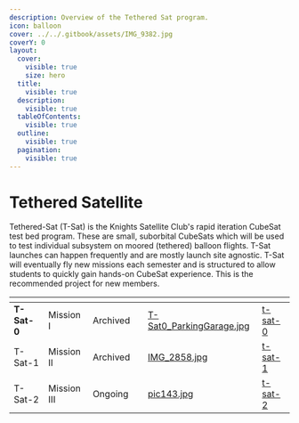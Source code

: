 ```yaml
---
description: Overview of the Tethered Sat program.
icon: balloon
cover: ../../.gitbook/assets/IMG_9382.jpg
coverY: 0
layout:
  cover:
    visible: true
    size: hero
  title:
    visible: true
  description:
    visible: true
  tableOfContents:
    visible: true
  outline:
    visible: true
  pagination:
    visible: true
---
```


# Tethered Satellite

Tethered-Sat (T-Sat) is the Knights Satellite Club's rapid iteration CubeSat test bed program. These are small, suborbital CubeSats which will be used to test individual subsystem on moored (tethered) balloon flights. T-Sat launches can happen frequently and are mostly launch site agnostic. T-Sat will eventually fly new missions each semester and is structured to allow students to quickly gain hands-on CubeSat experience. This is the recommended project for new members.



<table data-view="cards"><thead><tr><th></th><th></th><th></th><th></th><th data-card-cover data-type="files"></th><th data-hidden data-card-target data-type="content-ref"></th></tr></thead><tbody><tr><td><strong>T-Sat-0</strong></td><td>Mission I</td><td>Archived</td><td></td><td><a href="../../.gitbook/assets/T-Sat0_ParkingGarage.jpg">T-Sat0_ParkingGarage.jpg</a></td><td><a href="t-sat-0/">t-sat-0</a></td></tr><tr><td>T-Sat-1</td><td>Mission II</td><td>Archived</td><td></td><td><a href="../../.gitbook/assets/IMG_2858.jpg">IMG_2858.jpg</a></td><td><a href="t-sat-1/">t-sat-1</a></td></tr><tr><td>T-Sat-2</td><td>Mission III</td><td>Ongoing</td><td></td><td><a href="../../.gitbook/assets/pic143.jpg">pic143.jpg</a></td><td><a href="t-sat-2/">t-sat-2</a></td></tr></tbody></table>

